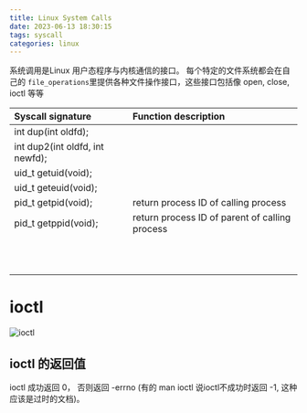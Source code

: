 ```yaml
---
title: Linux System Calls 
date: 2023-06-13 18:30:15
tags: syscall
categories: linux
---
```


系统调用是Linux 用户态程序与内核通信的接口。 每个特定的文件系统都会在自己的 `file_operations`里提供各种文件操作接口，这些接口包括像 open, close, ioctl 等等


| Syscall  signature                               | Function description                                    |
|:-------------------------------------------------|:--------------------------------------------------------|
| int dup(int oldfd);                              |                                                         |
| int dup2(int oldfd, int newfd);                  |                                                         |
| uid_t getuid(void);                              |                                                         |
| uid_t geteuid(void);                             |                                                         |
| pid_t getpid(void);                              | return process ID of calling process                    |
| pid_t getppid(void);                             | return process ID of parent of calling process          |
|                                                  |                                                         |
|                                                  |                                                         |
|                                                  |                                                         |
|                                                  |                                                         |
|                                                  |                                                         |
|                                                  |                                                         |
|                                                  |                                                         |
|                                                  |                                                         |
|                                                  |                                                         |
|                                                  |                                                         |
|                                                  |                                                         |

# ioctl

![ioctl](ioctl-ioctl.drawio.png)

## ioctl 的返回值

ioctl 成功返回 0， 否则返回 -errno (有的 man ioctl 说ioctl不成功时返回 -1, 这种应该是过时的文档)。

